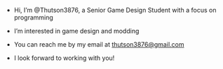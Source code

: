 - Hi, I’m @Thutson3876, a Senior Game Design Student with a focus on programming
- I’m interested in game design and modding
- You can reach me by my email at thutson3876@gmail.com

- I look forward to working with you!
